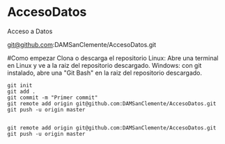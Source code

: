 # AccesoDatos
Acceso a Datos


git@github.com:DAMSanClemente/AccesoDatos.git


#Como empezar
Clona o descarga el repositorio
Linux: Abre una terminal en Linux y ve a la raiz del repositorio descargado.
Windows: con git instalado, abre una "Git Bash" en la raiz del repositorio descargado. 

    git init
    git add .
    git commit -m "Primer commit"
    git remote add origin git@github.com:DAMSanClemente/AccesoDatos.git
    git push -u origin master


    git remote add origin git@github.com:DAMSanClemente/AccesoDatos.git
    git push -u origin master
